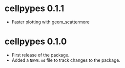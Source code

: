 # cellpypes 0.1.1

* Faster plotting with geom_scattermore


# cellpypes 0.1.0

* First release of the package.
* Added a `NEWS.md` file to track changes to the package.



